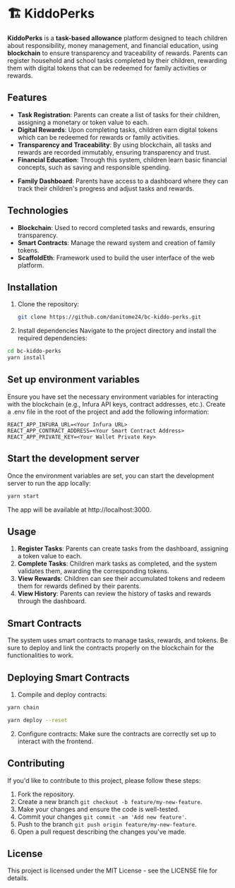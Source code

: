 # 🏗 KiddoPerks

**KiddoPerks** is a **task-based allowance** platform designed to teach children about responsibility, money management, and financial education, using **blockchain** to ensure transparency and traceability of rewards. Parents can register household and school tasks completed by their children, rewarding them with digital tokens that can be redeemed for family activities or rewards.

## Features

- **Task Registration**: Parents can create a list of tasks for their children, assigning a monetary or token value to each.
- **Digital Rewards**: Upon completing tasks, children earn digital tokens which can be redeemed for rewards or family activities.
- **Transparency and Traceability**: By using blockchain, all tasks and rewards are recorded immutably, ensuring transparency and trust.
- **Financial Education**: Through this system, children learn basic financial concepts, such as saving and responsible spending.

* **Family Dashboard**: Parents have access to a dashboard where they can track their children's progress and adjust tasks and rewards.

## Technologies

- **Blockchain**: Used to record completed tasks and rewards, ensuring transparency.
- **Smart Contracts**: Manage the reward system and creation of family tokens.
- **ScaffoldEth**: Framework used to build the user interface of the web platform.

## Installation

1. Clone the repository:

   ```bash
   git clone https://github.com/danitome24/bc-kiddo-perks.git
   ```

2. Install dependencies
   Navigate to the project directory and install the required dependencies:

```bash
cd bc-kiddo-perks
yarn install
```

## Set up environment variables

Ensure you have set the necessary environment variables for interacting with the blockchain (e.g., Infura API keys, contract addresses, etc.). Create a .env file in the root of the project and add the following information:

```
REACT_APP_INFURA_URL=<Your Infura URL>
REACT_APP_CONTRACT_ADDRESS=<Your Smart Contract Address>
REACT_APP_PRIVATE_KEY=<Your Wallet Private Key>
```

## Start the development server

Once the environment variables are set, you can start the development server to run the app locally:

```bash
yarn start
```

The app will be available at http://localhost:3000.

## Usage

1. **Register Tasks**: Parents can create tasks from the dashboard, assigning a token value to each.
2. **Complete Tasks**: Children mark tasks as completed, and the system validates them, awarding the corresponding tokens.
3. **View Rewards**: Children can see their accumulated tokens and redeem them for rewards defined by their parents.
4. **View History**: Parents can review the history of tasks and rewards through the dashboard.

## Smart Contracts

The system uses smart contracts to manage tasks, rewards, and tokens. Be sure to deploy and link the contracts properly on the blockchain for the functionalities to work.

## Deploying Smart Contracts

1. Compile and deploy contracts:

```bash
yarn chain
```

```bash
yarn deploy --reset
```

2. Configure contracts: Make sure the contracts are correctly set up to interact with the frontend.

## Contributing

If you'd like to contribute to this project, please follow these steps:

1. Fork the repository.
2. Create a new branch `git checkout -b feature/my-new-feature`.
3. Make your changes and ensure the code is well-tested.
4. Commit your changes `git commit -am 'Add new feature'`.
5. Push to the branch `git push origin feature/my-new-feature`.
6. Open a pull request describing the changes you've made.

## License

This project is licensed under the MIT License - see the LICENSE file for details.
